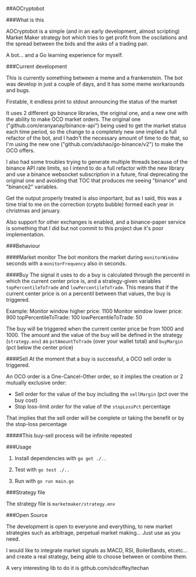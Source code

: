 ##AOCryptobot

###What is this

AOCryptobot is a simple (and in an early development, almost scripting) Market Maker strategy bot which tries to get 
profit from the oscilations and the spread between the bids and the asks of a trading pair.

A bot... and a Go learning experience for myself.

###Current development

This is currently something between a meme and a frankenstein. The bot was develop in just a couple of days,
and it has some meme workarounds and bugs. 

Firstable, it endless print to stdout announcing the status of the market

It uses 2 different go binance libraries, the original one, and a new one with the ability to make OCO market orders.
The original one ("github.com/eranyanay/binance-api") being used to get the market status each time period, so the
change to a completely new one implied a full refactor of the bot, and I hadn't the necessary amount of time to do that,
so I'm using the new one ("github.com/adshao/go-binance/v2") to make the OCO offers.

I also had some troubles trying to generate multiple threads because of the binance API rate limits, so I intend to do
a full refactor with the new library and use a binance websocket subscription in a future, final deprecating the
original one and avoiding that TOC that produces me seeing "binance" and "binance2" variables.

Get the output properly treated is also important, but as I said, this was a time trial to me on the correction 
(crypto bubble) formed each year in christmas and january.

Also support for other exchanges is enabled, and a binance-paper service is something that I did but not commit to this
project due it's poor implementation.


###Behaviour


####Market monitor
The bot monitors the market during `monitorWindow` seconds with a `monitorFrequency` also in seconds.

####Buy
The signal it uses to do a buy is calculated through the percentil in which the current center price is, and
a strategy-given variables `topPercentileToTrade` and `lowPercentileToTrade`. This means that if the current center
price is on a percentil between that values, the buy is triggered.

Example:
Monitor window higher price: 1100
Monitor window lower price: 900
topPercentileToTrade: 100 
lowPercentileToTrade: 50

The buy will be triggered when the current center price be from 1000 and 1000.
The amount and the value of the buy will be defined in the strategy (`strategy.env`)
as `pctAmountToTrade` (over your wallet total) and `buyMargin` (pct below the center price)

####Sell
At the moment that a buy is successful, a OCO sell order is triggered.

An OCO order is a One-Cancel-Other order, so it implies the creation or 2 mutually exclusive order:
 - Sell order for the value of the buy including the `sellMargin` (pct over the buy cost)
 - Stop loss-limit order for the value of the `stopLossPct` percentage
 
That implies that the sell order will be complete or taking the benefit or by the stop-loss percentage

#####This buy-sell process will be infinite repeated
 


###Usage


1. Install dependencies with
```go get ./..```

2. Test with
```go test ./..```

2. Run with
```go run main.go```


###Strategy file

The strategy file is `marketmaker/strategy.env`

###Open Source

The development is open to everyone and everything, to new market strategies such as arbitrage,
perpetual market making... Just use as you need.

I would like to integrate market signals as MACD, RSI, BoilerBands, etcetc... and create a real strategy, being able 
to choose between or combine them.

A very interesting lib to do it is github.com/sdcoffey/techan